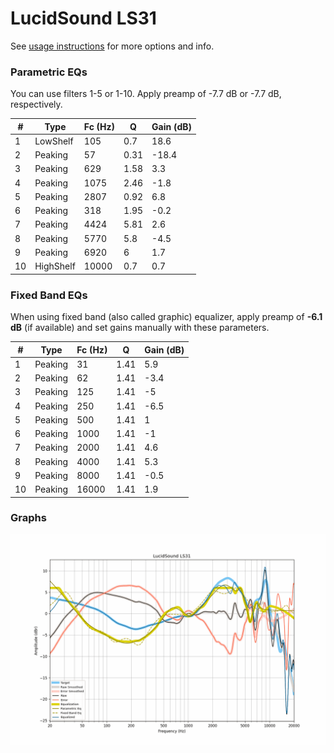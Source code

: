 # LucidSound LS31
See [usage instructions](https://github.com/jaakkopasanen/AutoEq#usage) for more options and info.

### Parametric EQs
You can use filters 1-5 or 1-10. Apply preamp of -7.7 dB or -7.7 dB, respectively.

|   # | Type      |   Fc (Hz) |    Q |   Gain (dB) |
|-----|-----------|-----------|------|-------------|
|   1 | LowShelf  |       105 | 0.7  |        18.6 |
|   2 | Peaking   |        57 | 0.31 |       -18.4 |
|   3 | Peaking   |       629 | 1.58 |         3.3 |
|   4 | Peaking   |      1075 | 2.46 |        -1.8 |
|   5 | Peaking   |      2807 | 0.92 |         6.8 |
|   6 | Peaking   |       318 | 1.95 |        -0.2 |
|   7 | Peaking   |      4424 | 5.81 |         2.6 |
|   8 | Peaking   |      5770 | 5.8  |        -4.5 |
|   9 | Peaking   |      6920 | 6    |         1.7 |
|  10 | HighShelf |     10000 | 0.7  |         0.7 |

### Fixed Band EQs
When using fixed band (also called graphic) equalizer, apply preamp of **-6.1 dB** (if available) and set gains manually with these parameters.

|   # | Type    |   Fc (Hz) |    Q |   Gain (dB) |
|-----|---------|-----------|------|-------------|
|   1 | Peaking |        31 | 1.41 |         5.9 |
|   2 | Peaking |        62 | 1.41 |        -3.4 |
|   3 | Peaking |       125 | 1.41 |        -5   |
|   4 | Peaking |       250 | 1.41 |        -6.5 |
|   5 | Peaking |       500 | 1.41 |         1   |
|   6 | Peaking |      1000 | 1.41 |        -1   |
|   7 | Peaking |      2000 | 1.41 |         4.6 |
|   8 | Peaking |      4000 | 1.41 |         5.3 |
|   9 | Peaking |      8000 | 1.41 |        -0.5 |
|  10 | Peaking |     16000 | 1.41 |         1.9 |

### Graphs
![](./LucidSound%20LS31.png)
